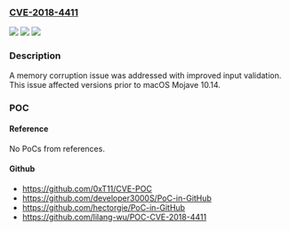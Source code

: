 ### [CVE-2018-4411](https://cve.mitre.org/cgi-bin/cvename.cgi?name=CVE-2018-4411)
![](https://img.shields.io/static/v1?label=Product&message=macOS&color=blue)
![](https://img.shields.io/static/v1?label=Version&message=Versions%20prior%20to%3A%20macOS%20Mojave%2010.14%20&color=brightgreen)
![](https://img.shields.io/static/v1?label=Vulnerability&message=A%20malicious%20application%20may%20be%20able%20to%20elevate%20privileges&color=brightgreen)

### Description

A memory corruption issue was addressed with improved input validation. This issue affected versions prior to macOS Mojave 10.14.

### POC

#### Reference
No PoCs from references.

#### Github
- https://github.com/0xT11/CVE-POC
- https://github.com/developer3000S/PoC-in-GitHub
- https://github.com/hectorgie/PoC-in-GitHub
- https://github.com/lilang-wu/POC-CVE-2018-4411

